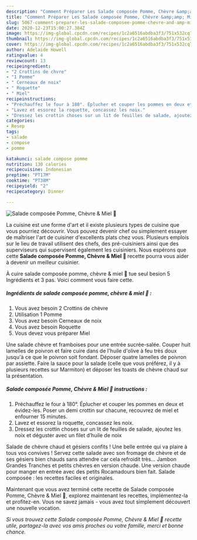 ```yaml
---
description: "Comment Préparer Les Salade composée Pomme, Chèvre &amp;amp; Miel 🍏"
title: "Comment Préparer Les Salade composée Pomme, Chèvre &amp;amp; Miel 🍏"
slug: 5067-comment-preparer-les-salade-composee-pomme-chevre-and-amp-miel
date: 2020-12-23T15:00:27.384Z
image: https://img-global.cpcdn.com/recipes/1c2a6516abdba3f3/751x532cq70/salade-composee-pomme-chevre-miel-🍏-photo-principale-de-la-recette.jpg
thumbnail: https://img-global.cpcdn.com/recipes/1c2a6516abdba3f3/751x532cq70/salade-composee-pomme-chevre-miel-🍏-photo-principale-de-la-recette.jpg
cover: https://img-global.cpcdn.com/recipes/1c2a6516abdba3f3/751x532cq70/salade-composee-pomme-chevre-miel-🍏-photo-principale-de-la-recette.jpg
author: Adelaide Howell
ratingvalue: 4
reviewcount: 13
recipeingredient:
- "2 Crottins de chvre"
- "1 Pomme"
- " Cerneaux de noix"
- " Roquette"
- " Miel"
recipeinstructions:
- "Préchauffez le four à 180°. Éplucher et couper les pommes en deux et évidez-les. Poser un demi crottin sur chacune, recouvrez de miel et enfourner 15 minutes."
- "Lavez et essorez la roquette, concassez les noix."
- "Dressez les crottin choses sur un lit de feuilles de salade, ajoutez les noix et déguster avec un filet d’huile de noix"
categories:
- Resep
tags:
- salade
- compose
- pomme

katakunci: salade compose pomme 
nutrition: 130 calories
recipecuisine: Indonesian
preptime: "PT17M"
cooktime: "PT38M"
recipeyield: "2"
recipecategory: Dinner

---
```



![Salade composée Pomme, Chèvre &amp; Miel 🍏](https://img-global.cpcdn.com/recipes/1c2a6516abdba3f3/751x532cq70/salade-composee-pomme-chevre-miel-🍏-photo-principale-de-la-recette.jpg)

La cuisine est une forme d'art et il existe plusieurs types de cuisine que vous pourriez découvrir. Vous pouvez devenir chef ou simplement essayer de maîtriser l'art de cuisiner d'excellents plats chez vous. Plusieurs emplois sur le lieu de travail utilisent des chefs, des pré-cuisiniers ainsi que des superviseurs qui supervisent également les cuisiniers. Nous espérons que cette <strong> Salade composée Pomme, Chèvre &amp; Miel 🍏 </strong> recette pourra vous aider à devenir un meilleur cuisinier.

<!--inarticleads1-->

À cuire salade composée pomme, chèvre &amp; miel 🍏 tue seul besion 5 Ingrédients et 3 pas. Voici comment vous faire cette.

##### Ingrédients de salade composée pomme, chèvre &amp; miel 🍏 :

1. Vous avez besoin 2 Crottins de chèvre
1. Utilisation 1 Pomme
1. Vous avez besoin  Cerneaux de noix
1. Vous avez besoin  Roquette
1. Vous devez vous préparer  Miel


Une salade chèvre et framboises pour une entrée sucrée-salée. Couper huit lamelles de poivron et faire cuire dans de l&#39;huile d&#39;olive à feu très doux jusqu&#39;à ce que le poivron soit fondant. Déposer quatre lamelles de poivron par assiette. Faire la sauce pour la salade (celle que vous préférez, il y à plusieurs recettes sur Marmiton) et déposer les toasts de chèvre chaud sur la présentation. 

<!--inarticleads2-->

##### Salade composée Pomme, Chèvre &amp; Miel 🍏 instructions :

1. Préchauffez le four à 180°. Éplucher et couper les pommes en deux et évidez-les. Poser un demi crottin sur chacune, recouvrez de miel et enfourner 15 minutes.
1. Lavez et essorez la roquette, concassez les noix.
1. Dressez les crottin choses sur un lit de feuilles de salade, ajoutez les noix et déguster avec un filet d’huile de noix


Salade de chèvre chaud et gésiers confits ! Une belle entrée qui va plaire à tous vos convives ! Servez cette salade avec son fromage de chèvre et de ses gésiers bien chauds sans attendre car cela refroidit très… Jambon Grandes Tranches et petits chèvres en version chaude. Une version chaude pour manger en entrée avec des petits Rocamadours bien fait. Salade composée : les recettes faciles et originales. 

<!--inarticleads1-->

<p>
Maintenant que vous avez terminé cette recette de Salade composée Pomme, Chèvre &amp; Miel 🍏, explorez maintenant les recettes, implémentez-la et profitez-en. Vous ne savez jamais - vous avez tout simplement découvert une nouvelle vocation.
</p>

<p>
<i>Si vous trouvez cette Salade composée Pomme, Chèvre &amp; Miel 🍏 recette utile, partagez-la avec vos amis proches ou votre famille, merci et bonne chance.</i>
</p>
